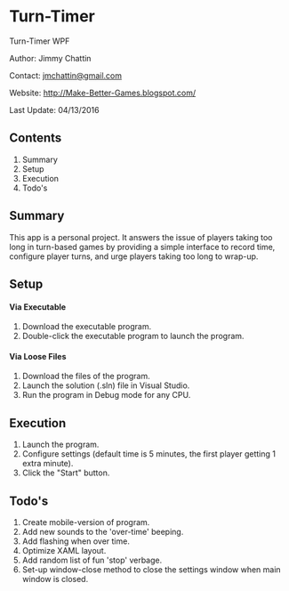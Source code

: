 # Turn-Timer
Turn-Timer WPF

Author:		    Jimmy Chattin

Contact:	    jmchattin@gmail.com

Website:      http://Make-Better-Games.blogspot.com/

Last Update:  04/13/2016

## Contents
1. Summary
2. Setup
3. Execution
4. Todo's

## Summary
This app is a personal project.  It answers the issue of players taking too long in turn-based games by providing a simple interface to record time, configure player turns, and urge players taking too long to wrap-up.

## Setup
#### Via Executable
1. Download the executable program.
2. Double-click the executable program to launch the program.

#### Via Loose Files
1. Download the files of the program.
2. Launch the solution (.sln) file in Visual Studio.
3. Run the program in Debug mode for any CPU.

## Execution
1. Launch the program.
2. Configure settings (default time is 5 minutes, the first player getting 1 extra minute).
3. Click the "Start" button.

## Todo's
1. Create mobile-version of program.
2. Add new sounds to the 'over-time' beeping.
3. Add flashing when over time.
4. Optimize XAML layout.
5. Add random list of fun 'stop' verbage.
6. Set-up window-close method to close the settings window when main window is closed.
